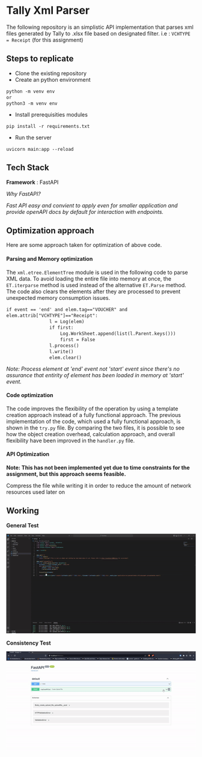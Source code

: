 # Tally Xml Parser

The following repository is an simplistic API implementation that parses xml files
generated by Tally to .xlsx file based on designated filter. i.e : ``VCHTYPE = Receipt`` (for this assignment)

## Steps to replicate

* Clone the existing repository
* Create an python environment

```
python -m venv env 
or
python3 -m venv env
```

* Install prerequisities modules

```
pip install -r requirements.txt
```

* Run the server

```
uvicorn main:app --reload
```

## Tech Stack

**Framework** : FastAPI

*Why FastAPI?*

*Fast API easy and convient to apply even for smaller application and provide openAPI docs by default for interaction with endpoints.*

## Optimization approach

Here are some approach taken for optimization of above code.

#### Parsing and Memory optimization

The ``xml.etree.ElementTree`` module is used in the following code to parse XML data.
To avoid loading the entire file into memory at once, the ``ET.iterparse`` method
is used instead of the alternative ``ET.Parse`` method.
The code also clears the elements after they are processed to prevent
unexpected memory consumption issues.

```
if event == 'end' and elem.tag=="VOUCHER" and elem.attrib["VCHTYPE"]=="Receipt":
                l = Log(elem)
                if first:
                    Log.WorkSheet.append(list(l.Parent.keys()))
                    first = False
                l.process()
                l.write()
                elem.clear()
```

*Note: Process element at 'end' event not 'start' event since there's no assurance that entirity of element
has been loaded in memory at 'start' event.*

#### Code optimization

The code improves the flexibility of the operation by using a template
creation approach instead of a fully functional approach.
The previous implementation of the code, which used a fully functional approach,
is shown in the ``try.py`` file. By comparing the two files, it is possible to
see how the object creation overhead, calculation approach, and overall
flexibility have been improved in the ``handler.py`` file.

#### API Optimization

**Note: This has not been implemented yet due to time constraints for the assignment, but this approach seems feasible.**

Compress the file while writing it in order to reduce the amount of network resources used later on

## Working

**General Test**


[![General Working](https://github.com/saksham-ghimire/XMLParser/blob/master/screenshots/work_test.gif)](https://user-images.githubusercontent.com/66101153/211140763-f3514156-0514-4a3d-a708-096a4e0dee20.mp4)

**Consistency Test**


[![Consistency Test](https://github.com/saksham-ghimire/XMLParser/blob/master/screenshots/consistent_test.gif)](https://user-images.githubusercontent.com/66101153/211140794-33e98fe1-2f35-4fa4-b861-c89b108138ae.mp4)
